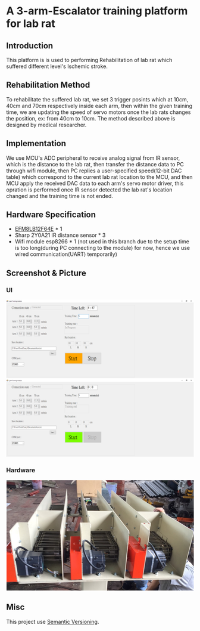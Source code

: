 # A 3-arm-Escalator training platform for lab rat
## Introduction
This platform is is used to performing Rehabilitation of lab rat which suffered different level's Ischemic stroke.

## Rehabilitation Method
To rehabilitate the suffered lab rat, we set 3 trigger posints which at 10cm, 40cm and 70cm respectively inside each arm, then within the given training time, we are updating the speed of servo motors once the lab rats changes the position, ex: from 40cm to 10cm. The method described above is designed by medical researcher.

## Implementation
We use MCU's ADC peripheral to receive analog signal from IR sensor, which is the distance to the lab rat, then transfer the distance data to PC through wifi module, then PC replies a user-specified speed(12-bit DAC table) which correspond to the current lab rat location to the MCU, and then MCU apply the received DAC data to each arm's servo motor driver, this opration is performed once IR sensor detected the lab rat's location changed and the training time is not ended.

## Hardware Specification
- [EFM8LB12F64E](https://www.silabs.com/products/mcu/8-bit/efm8-laser-bee/device.efm8lb12f64e-qfn24) * 1
- Sharp 2Y0A21 IR distance sensor * 3
- Wifi module esp8266 * 1 (not used in this branch due to the setup time is too long(during PC connecting to the module) for now, hence we use wired communication(UART) temporarily)

## Screenshot & Picture
### UI
![Screen](./UI1.png)
![Screen](./UI2.png)
### Hardware
![Screen](./hardware.png)

## Misc
This project use [Semantic Versioning](https://semver.org/).